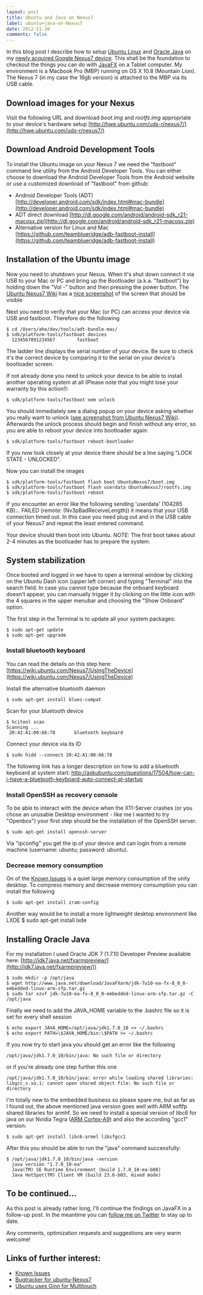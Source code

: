 ```yaml
---
layout: post
title: Ubuntu and Java on Nexus7
label: ubuntu+java-on-Nexus7
date: 2012-11-30
comments: false
---
```


In this blog post I describe how to setup [Ubuntu Linux](http://www.ubuntu.org/) and [Oracle Java](http://java.oracle.net/) on my [newly acquired Google Nexus7 device](https://play.google.com/store/devices/details?id=nexus_7_16gb). This shall be the foundation to checkout the things you can do with [JavaFX](http://www.oracle.com/technetwork/java/javafx/overview/index.html) on a Tablet computer.
My environment is a Macbook Pro (MBP) running on OS X 10.8 (Mountain Lion). The Nexus 7 (in my case the 16gb version) is attached to the MBP via its USB cable.

## Download images for your Nexus
Visit the following URL and download *boot.img* and *rootfs.img* appropriate to your device's hardware setup
[http://hwe.ubuntu.com/uds-r/nexus7/](http://hwe.ubuntu.com/uds-r/nexus7/)

## Download Android Development Tools
To install the Ubuntu image on your Nexus 7 we need the "fastboot" command line utility from the Android Developer Tools. You can either choose to download the Android Developer Tools from the Android website or use a customized download of "fastboot" from github:
* Android Developer Tools (ADT) [http://developer.android.com/sdk/index.html#mac-bundle](http://developer.android.com/sdk/index.html#mac-bundle)
* ADT direct download [http://dl.google.com/android/android-sdk_r21-macosx.zip](http://dl.google.com/android/android-sdk_r21-macosx.zip)
* Alternative version for Linux and Mac [https://github.com/teamblueridge/adb-fastboot-install](https://github.com/teamblueridge/adb-fastboot-install)

## Installation of the Ubuntu image
Now you need to shutdown your Nexus. When it's shut down connect it via USB to your Mac or PC and bring up the Bootloader (a.k.a. "fastboot") by holding down the "Vol -" button and then pressing the power button.
The [Ubuntu Nexus7 Wiki](https://wiki.ubuntu.com/Nexus7/Installation) has a [nice screenshot](https://wiki.ubuntu.com/Nexus7/Installation?action=AttachFile&do=get&target=bootloader.png) of the screen that should be visible

Next you need to verify that your Mac (or PC) can access your device via USB and fastboot. Therefore do the following

	$ cd /Users/ahe/dev/tools/adt-bundle-mac/
	$ sdk/platform-tools/fastboot devices
	  1234567891234567        fastboot

The ladder line displays the serial number of your device. Be sure to check it's the correct device by comparing it to the serial on your device's bootloader screen.

If not already done you need to unlock your device to be able to install another operating system at all (Please note that you might lose your warranty by this action!):

	$ sdk/platform-tools/fastboot oem unlock

You should immediately see a dialog popup on your device asking whether you really want to unlock ([see screenshot from Ubuntu Nexus7 Wiki](https://wiki.ubuntu.com/Nexus7/Installation?action=AttachFile&do=get&target=unl.jpg)). Afterwards the unlock process should begin and finish without any error, so you are able to reboot your device into bootloader again:

	$ sdk/platform-tools/fastboot reboot-bootloader

If you now look closely at your device there should be a line saying "LOCK STATE - UNLOCKED".


Now you can install the images

	$ sdk/platform-tools/fastboot flash boot UbuntuNexus7/boot.img 
	$ sdk/platform-tools/fastboot flash userdata UbuntuNexus7/rootfs.img 
	$ sdk/platform-tools/fastboot reboot

If you encounter an error like the following
	sending 'userdata' (104285 KB)... FAILED (remote: (Nv3pBadReceiveLength))
it means that your USB connection timed out. In this case you need plug out and in the USB cable of your Nexus7 and repeat the least entered command.

Your device should then boot into Ubuntu. *NOTE:* The first boot takes about 2-4 minutes as the bootloader has to prepare the system.


## System stabilization
Once booted and logged in we have to open a terminal window by clicking on the Ubuntu Dash icon (upper left corner) and typing "Terminal" into the search field. In case you cannot type because the onboard keyboard doesn't appear, you can manually trigger it by clicking on the little icon with the 4 squares in the upper menubar and choosing the "Show Onboard" option. 

The first step in the Terminal is to update all your system packages:

	$ sudo apt-get update
	$ sudo apt-get upgrade

### Install bluetooth keyboard
You can read the details on this step here: [https://wiki.ubuntu.com/Nexus7/UsingTheDevice](https://wiki.ubuntu.com/Nexus7/UsingTheDevice)

Install the alternative bluetooth daemon

	$ sudo apt-get install bluez-compat
	
Scan for your bluetooth device

	$ hcitool scan
	Scanning ...
     20:42:A1:00:66:78       bluetooth keyboard
     
Connect your device via its ID

	$ sudo hidd --connect 20:42:A1:00:66:78

The following link has a longer description on how to add a bluetooth keyboard at system start: [http://askubuntu.com/questions/17504/how-can-i-have-a-bluetooth-keyboard-auto-connect-at-startup
](http://askubuntu.com/questions/17504/how-can-i-have-a-bluetooth-keyboard-auto-connect-at-startup
)


### Install OpenSSH as recovery console
To be able to interact with the device when the X11-Server crashes (or you chose an unusable Desktop environment - like me I wanted to try "Openbox") your first step should be the installation of the OpenSSH server.

	$ sudo apt-get install openssh-server

Via "ipconfig" you get the ip of your device and can login from a remote machine (username: ubuntu; password: ubuntu).
	
	
### Decrease memory consumption
On of the [Known Issues](https://wiki.ubuntu.com/Nexus7/KnownIssues) is a quiet large memory consumption of the unity desktop. To compress memory and decrease memory consumption you can install the following

	$ sudo apt-get install zram-config 

Another way would be to install a more lightweight desktop environment like LXDE
	$ sudo apt-get install lxde

## Installing Oracle Java
For my installation I used Oracle JDK 7 (1.7.10 Developer Preview available here: [http://jdk7.java.net/fxarmpreview/](http://jdk7.java.net/fxarmpreview/))

	$ sudo mkdir -p /opt/java
	$ wget http://www.java.net/download/JavaFXarm/jdk-7u10-ea-fx-8_0_0-embedded-linux-arm-sfp.tar.gz
	$ sudo tar xzvf jdk-7u10-ea-fx-8_0_0-embedded-linux-arm-sfp.tar.gz -C /opt/java

Finally we need to add the JAVA_HOME variable to the .bashrc file so it is set for every shell session

	$ echo export JAVA_HOME=/opt/java/jdk1.7.0_10 >> ~/.bashrc
	$ echo export PATH=\$JAVA_HOME/bin:\$PATH >> ~/.bashrc

If you now try to start java you should get an error like the following

	/opt/java/jdk1.7.0_10/bin/java: No such file or directory
	
or if you're already one step further this one

	/opt/java/jdk1.7.0_10/bin/java: error while loading shared libraries: libgcc_s.so.1: cannot open shared object file: No such file or directory


I'm totally new to the embedded business so please spare me, but as far as I found out, the above mentioned java version goes well with ARM softfp shared libraries for armhf. So we need to install a special version of libc6 for java on our Nvidia Tegra ([ARM Cortex-A9](http://www.arm.com/products/processors/cortex-a/cortex-a9.php)) and also the according "gcc1" version:

	$ sudo apt-get install libc6-armel libsfgcc1

After this you should be able to run the "java" command successfully:	

	$ /opt/java/jdk1.7.0_10/bin/java -version
	  java version "1.7.0_10-ea"
	  Java(TM) SE Runtime Environment (build 1.7.0_10-ea-b08)
	  Java HotSpot(TM) Client VM (build 23.6-b03, mixed mode)

## To be continued...

As this post is already rather long, I'll continue the findings on JavaFX in a follow-up post. In the meantime you can [follow me on Twitter](http://twitter.com/goldstift) to stay up to date.

Any comments, optimization requests and suggestions are very warm welcome!


## Links of further interest:
* [Known Issues](https://wiki.ubuntu.com/Nexus7/KnownIssues)
* [Bugtracker for ubuntu-Nexus7](https://bugs.launchpad.net/ubuntu-nexus7)
* [Ubuntu uses Ginn for Multitouch](https://wiki.ubuntu.com/Multitouch/Ginn)
